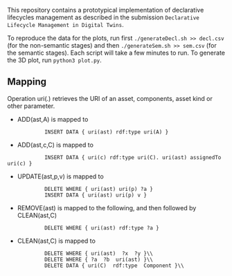 This repository contains a prototypical implementation of declarative lifecycles management as described in the submission `Declarative Lifecycle Management in Digital Twins`.

To reproduce the data for the plots, run first `./generateDecl.sh >> decl.csv` (for the non-semantic stages) and then `./generateSem.sh >> sem.csv` (for the semantic stages). Each script will take a few minutes to run. To generate the 3D plot, run `python3 plot.py`.

## Mapping
Operation uri(.) retrieves the URI of an asset, components, asset kind or other parameter.

* ADD(ast,A) is mapped to
```
            INSERT DATA { uri(ast) rdf:type uri(A) }
```
* ADD(ast,c,C) is mapped to
```
            INSERT DATA { uri(c) rdf:type uri(C). uri(ast) assignedTo uri(c) }
```
* UPDATE(ast,p,v) is mapped to
```
            DELETE WHERE { uri(ast) uri(p) ?a }
            INSERT DATA { uri(ast) uri(p) v }
```
* REMOVE(ast) is mapped to the following, and then followed by CLEAN(ast,C)
```
            DELETE WHERE { uri(ast) rdf:type ?a }
```
* CLEAN(ast,C) is mapped to
```
            DELETE WHERE { uri(ast)  ?x  ?y }\\
            DELETE WHERE { ?a  ?b  uri(ast) }\\
            DELETE DATA { uri(C)  rdf:type  Component }\\
```